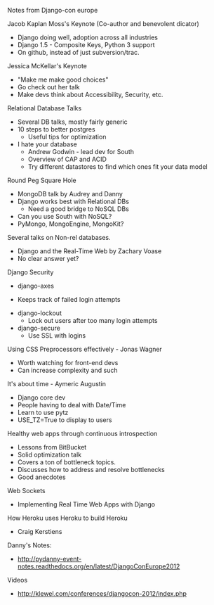 Notes from Django-con europe

Jacob Kaplan Moss's Keynote (Co-author and benevolent dicator)

 * Django doing well, adoption across all industries
 * Django 1.5 - Composite Keys, Python 3 support
 * On github, instead of just subversion/trac.  
 
Jessica McKellar's Keynote
 * "Make me make good choices"
 * Go check out her talk
 * Make devs think about Accessibility, Security, etc. 

Relational Database Talks

 * Several DB talks, mostly fairly generic
 * 10 steps to better postgres 
    - Useful tips for optimization
 * I hate your database
   - Andrew Godwin - lead dev for South
   - Overview of CAP and ACID
   - Try different datastores to find which ones fit your data model

Round Peg Square Hole
 * MongoDB talk by Audrey and Danny
 * Django works best with Relational DBs
   - Need a good bridge to NoSQL DBs
 * Can you use South with NoSQL?
 * PyMongo, MongoEngine, MongoKit? 

Several talks on Non-rel databases.
 * Django and the Real-Time Web by Zachary Voase
 * No clear answer yet?

Django Security
 *  django-axes
   - Keeps track of failed login attempts
 * django-lockout
   - Lock out users after too many login attempts
 * django-secure
   - Use SSL with logins

Using CSS Preprocessors effectively - Jonas Wagner
 * Worth watching for front-end devs
 * Can increase complexity and such

It's about time - Aymeric Augustin
 * Django core dev
 * People having to deal with Date/Time 
 * Learn to use pytz
 * USE_TZ=True to display to users

Healthy web apps through continuous introspection
 * Lessons from BitBucket
 * Solid optimization talk
 * Covers a ton of bottleneck topics.
 * Discusses how to address and resolve bottlenecks
 * Good anecdotes

Web Sockets
 * Implementing Real Time Web Apps with Django

How Heroku uses Heroku to build Heroku
 * Craig Kerstiens

Danny's Notes:
 * http://pydanny-event-notes.readthedocs.org/en/latest/DjangoConEurope2012

Videos
 * http://klewel.com/conferences/djangocon-2012/index.php

